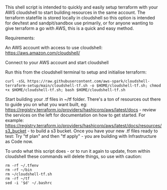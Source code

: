 This shell script is intended to quickly and easily setup terraform with your AWS cloudshell to start building resources in the same account.
The terraform statefile is stored locally in cloudshell so this option is intended for dev/test and sandpit/sandbox use primarily, or for anyone wanting to give terraform a go with AWS, this is 
 a quick and easy method.

Requirements:

An AWS account with access to use cloudshell:
https://aws.amazon.com/cloudshell/

Connect to your AWS account and start cloudshell

Run this from the cloudshell terminal to setup and initialise terraform:

```curl -sSL https://raw.githubusercontent.com/aws-spark/cloudshell-terraform-setup/main/cloudshell-tf.sh -o $HOME/cloudshell-tf.sh; chmod +x $HOME/cloudshell-tf.sh; bash $HOME/cloudshell-tf.sh```

Start building your .tf files in ~/tf folder. There's a ton of resources out there to guide you on what you want built, eg: https://registry.terraform.io/providers/hashicorp/aws/latest/docs - review the services on the left for documentation on how to get started. For example: https://registry.terraform.io/providers/hashicorp/aws/latest/docs/resources/s3_bucket - to build a s3 bucket.
Once you have your new .tf files ready to test:
Try "tf plan" and then "tf apply" - you are building with Infrastructure as Code now.

To undo what this script does - or to run it again to update, from within cloudshell these commands will delete things, so use with caution:
```
rm -rf ~/.tfenv
rm -rf ~/bin
rm ~/cloudshell-tf.sh
rm -rf ~/tf
sed -i '$d' ~/.bashrc
```
